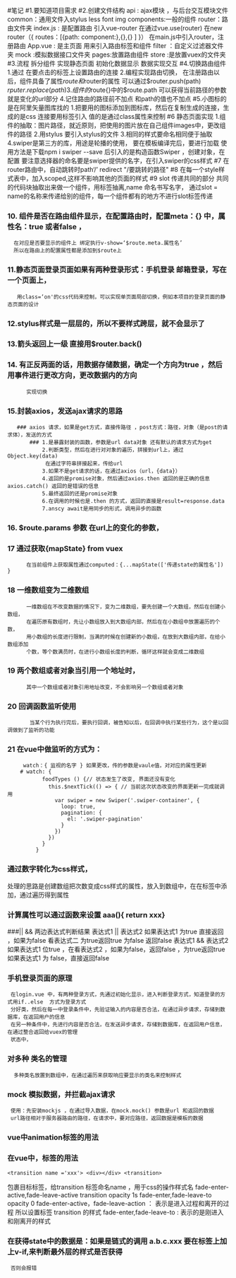 
#笔记
  #1.要知道项目需求
  #2.创建文件结构
    api : ajax模块 ，与后台交互模块文件
    common：通用文件入stylus less font img
    components:一般的组件
    router：路由文件夹
     index.js : 是配置路由
        引入vue-router 在通过vue.use(router)
        在new router（{
         routes：[{path: component:},{},{}
         ]
        }）
     在main.js中引入router，注册路由
     App.vue : 是主页面 用来引入路由标签和组件
     filter ：自定义过滤器文件夹
     mock :模拟数据接口文件夹
     pages:放置路由组件
     store :是放置vuex的文件夹
  #3.流程
      拆分组件
      实现静态页面
      初始化数据显示
      数据实现交互
  #4.切换路由组件
     1.通过<route-link  to='path'> 在要点击的标签上设置路由的连接
     2.编程实现路由切换， 在注册路由以后，组件具备了属性$route 和$router的属性
       可以通过$router.push(path) $rputer.replace(path)
     3.组件的$route{}中的$route.path 可以获得当前路径的参数 就是变化的url部分
     4.记住路由的路径前不加点 和path的值也不加点
  #5.小图标的是在阿里矢量图库找的
      1.把要用的图标添加到图标库，然后在复制生成的连接，生成的是css  连接要用<link>标签引入
        值的是通过class属性来控制
  #6 静态页面实现
      1.组件的抽取：图片路径，就近原则，把使用的图片放在自己组件images中，更改组件的路径
      2.用stylus 要引入stylus的文件
      3.相同的样式要命名相同便于抽取
      4.swiper是第三方的库，用途是轮播的使用， 要在模板编译完后，要进行加载
        使用方法是下载npm i swiper --save 后引入的是构造函数Swiper ，创建对象，在配置
        要注意选择器的命名要是swiper提供的名字，在引入swiper的css样式
  #7 在router路由中，自动跳转时path‘/’ redirect "/要跳转的路径"
  #8 在每一个style样式表中，加入scoped,这样不影响其他的页面的样式
  #9 slot 传递共同的部分
     共同的代码块抽取出来做一个组件，用<slot>标签抽离,name 命名书写名字，
     通过slot = name的名称来传递给别的组件，每一个组件都有的地方不进行slot标签传递
  ###  10. 组件是否在路由组件显示，在配置路由时，配置meta：{} 中，属性名：true 或者false ，
      在对应是否要显示的组件上 绑定执行v-show=‘$route.meta.属性名’
      所以在路由上的配置属性都是添加到$route上
  ###  11.静态页面登录页面如果有两种登录形式：手机登录 邮箱登录，写在一个页面上，
       用class=‘on'的css代码来控制，可以实现单页面局部切换，例如本项目的登录页面的静态页面的设计
  ### 12.stylus样式是一层层的，所以不要样式跨层，就不会显示了
  ### 13.箭头返回上一级 直接用$router.back()
  ### 14. 有正反两面的话，用数据存储数据，确定一个方向为true ，然后用事件进行更改方向，更改数据内的方向
          实现切换
  ### 15.封装axios，发送ajax请求的思路
       ### axios 请求，如果是get方式，直接传路径 ，post方式：路径，对象（是post的请求体），发送的方式
           ### 1.是暴露封装的函数，参数是url data对象 还有默认的请求方式为get
               2.判断类型，然后在进行对对象的遍历，拼接到url上，通过Object.key(data)
                在通过字符串拼接起来，传给url
               3.如果不是get请求的话，在通过axios（url，{data}）
               4.返回的是promise对象，然后通过axios.then 返回的是正确的信息 axios.catch() 返回的是错误的信息
               5.最终返回的还是promise对象
               6.在调用的时候也是.then 的方式，返回的直接是result=response.data
               7.anscy await是用同步的形式，调用异步的函数
  ### 16. $route.params 参数 在url上的变化的参数，
  ### 17  通过获取{mapState} from vuex
          在当前组件上获取属性通过computed：{...mapState(['传递state的属性名']) }
  ### 18   一维数组变为二维数组
          一维数组在不改变数据的情况下，变为二维数组，要先创建一个大数组，然后在创建小数组，
          在遍历原有数组时，先让小数组放入到大数组内部，然后在在小数组中放置遍历的个数，
          用小数组的长度进行限制，当满的时候在创建新的小数组，在放到大数组内部，在给小数组添加
          个数，等个数满员时，在进行小数组长度的判断，循环这样就会变成二维数组
 ### 19  两个数组或者对象当引用一个地址时，
          其中一个数组或者对象引用地址改变，不会影响另一个数组或者对象
 ### 20 回调函数监听使用
           当某个行为执行完后，要执行回调，被告知以后，在回调中执行某些行为，这个是以回调做到了监听的功能
 ### 21 在vue中做监听的方式为：
         watch：{ 监视的名字 } 如果更改，传的参数是vaule值，对对应的属性更新
        # watch: {
               foodTypes () {// 状态发生了改变, 界面还没有变化
                 this.$nextTick(() => { // 当前这次状态改变的界面更新一完成就调用
                   var swiper = new Swiper('.swiper-container', {
                     loop: true,
                     pagination: {
                       el: '.swiper-pagination'
                     }
                   })
                 })
               }
             }

 ### 通过数字转化为css样式，
 处理的思路是创建数组把次数变成css样式的属性，放入到数组中，在在标签中添加，通过遍历得到属性
 ### 计算属性可以通过函数来设置 aaa(){ return xxx}
 ###|| && 两边表达式判断结果
    表达式1 || 表达式2   如果表达式1 为true 直接返回 ，如果为false 看表达式二 为true返回true 为false 返回false
    表达式1 && 表达式2   如果表达式1 位true ，在看表达式2 ，如果为false，返回false ，为true返回true
                         如果表达式1 为 false，直接返回false
 ### 手机登录页面的原理
     在login.vue 中，有两种登录方式，先通过初始化显示，进入判断登录方式，知道登录的方式用if..else  方式为登录方式
     分好类，然后在每一中登录条件中，先验证输入的内容是否合法，在通过异步请求，存储到数据库，在返回用户的信息
     在另一种条件中，先进行内容是否合法，在发送异步请求，存储到数据库，在返回用户信息，在通过整合返回给vuex的管理
     状态中，
 ### 对多种 类名的管理
      多种类名放置到数组中，在通过遍历来获取响应要显示的类名来控制样式
 ### mock 模拟数据，并拦截ajax请求
     使用：先安装mockjs ，在通过导入数据，在mock.mock() 参数是url 和返回的数据
     url路径相对于服务器路由的路径，在请求中，要对应路径，返回数据是模板的数据
 ### vue中animation标签的用法

### 在vue中，<transition>标签的用法
    <transition name ='xxx'> <div></div> <transition>
   包裹目标标签，给transition 标签命名name ，用于css的操作样式名
    fade-enter-active,fade-leave-active
            transition opacity 1s
      fade-enter,fade-leave-to
            opacity 0
      fade-enter-active，fade-leave-action ： 表示是进入过程和离开的过程
             所以设置标签 transition 的样式
       fade-enter,fade-leave-to : 表示的是刚进入和刚离开的样式


 ### 在获得state中的数据是：如果是链式的调用 a.b.c.xxx 要在标签上加上v-if,来判断最外层的样式是否获得
     否则会报错


